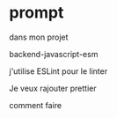 # prompt
dans mon projet

backend-javascript-esm

j'utilise ESLint pour le linter

Je veux rajouter prettier


comment faire



